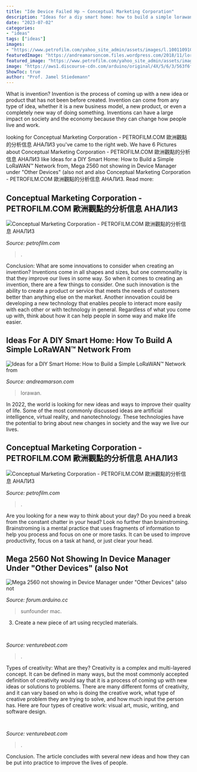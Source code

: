 ```yaml
---
title: "Ide Device Failed Hp ~ Conceptual Marketing Corporation"
description: "Ideas for a diy smart home: how to build a simple lorawan™ network from"
date: "2023-07-02"
categories:
- "ideas"
tags: ["ideas"]
images:
- "https://www.petrofilm.com/yahoo_site_admin/assets/images/l.100110910_std.jpg"
featuredImage: "https://andreamarsoncom.files.wordpress.com/2018/11/lorawan-testing-device.jpg?w=1024"
featured_image: "https://www.petrofilm.com/yahoo_site_admin/assets/images/l.100110910_std.jpg"
image: "https://aws1.discourse-cdn.com/arduino/original/4X/5/6/3/563f6f11882ae2c070c2dd3072aa30f136ef07e8.jpeg"
ShowToc: true
author: "Prof. Jamel Stiedemann"
---
```



What is invention?
Invention is the process of coming up with a new idea or product that has not been before created. Invention can come from any type of idea, whether it is a new business model, a new product, or even a completely new way of doing something. Inventions can have a large impact on society and the economy because they can change how people live and work.

	

		
looking for Conceptual Marketing Corporation - PETROFILM.COM ﻿歐洲觀點的分析信息 АНАЛИЗ you've came to the right web. We have 6 Pictures about Conceptual Marketing Corporation - PETROFILM.COM ﻿歐洲觀點的分析信息 АНАЛИЗ like Ideas for a DIY Smart Home: How to Build a Simple LoRaWAN™ Network from, Mega 2560 not showing in Device Manager under &quot;Other Devices&quot; (also not and also Conceptual Marketing Corporation - PETROFILM.COM ﻿歐洲觀點的分析信息 АНАЛИЗ. Read more:
		
    
## Conceptual Marketing Corporation - PETROFILM.COM ﻿歐洲觀點的分析信息 АНАЛИЗ

<img loading=lazy src="https://www.petrofilm.com/yahoo_site_admin/assets/images/l.100110910_std.jpg" onerror="this.onerror=null;this.src='https://tse2.mm.bing.net/th?id=OIP.dCcY5zwDb_PTwQV_LgTJnQAAAA&amp;pid=15.1';" alt="Conceptual Marketing Corporation - PETROFILM.COM ﻿歐洲觀點的分析信息 АНАЛИЗ">

_Source: petrofilm.com_

>. 

	

Conclusion: What are some innovations to consider when creating an invention?
Inventions come in all shapes and sizes, but one commonality is that they improve our lives in some way. So when it comes to creating an invention, there are a few things to consider. One such innovation is the ability to create a product or service that meets the needs of customers better than anything else on the market. Another innovation could be developing a new technology that enables people to interact more easily with each other or with technology in general. Regardless of what you come up with, think about how it can help people in some way and make life easier.

    
## Ideas For A DIY Smart Home: How To Build A Simple LoRaWAN™ Network From

<img loading=lazy src="https://andreamarsoncom.files.wordpress.com/2018/11/lorawan-testing-device.jpg?w=1024" onerror="this.onerror=null;this.src='https://tse2.mm.bing.net/th?id=OIP.Tgon4OfTy5safV0BiLVV7QHaEt&amp;pid=15.1';" alt="Ideas for a DIY Smart Home: How to Build a Simple LoRaWAN™ Network from">

_Source: andreamarson.com_

>lorawan. 

	

In 2022, the world is looking for new ideas and ways to improve their quality of life. Some of the most commonly discussed ideas are artificial intelligence, virtual reality, and nanotechnology. These technologies have the potential to bring about new changes in society and the way we live our lives.

    
## Conceptual Marketing Corporation - PETROFILM.COM ﻿歐洲觀點的分析信息 АНАЛИЗ

<img loading=lazy src="https://petrofilm.com/yahoo_site_admin/assets/images/744px-Iodine-131-decay-scheme-simplifiedsvg.111221910_std.png" onerror="this.onerror=null;this.src='https://tse4.mm.bing.net/th?id=OIP.4qE9uiDvZyvq2dH4WPPEzAHaFN&amp;pid=15.1';" alt="Conceptual Marketing Corporation - PETROFILM.COM ﻿歐洲觀點的分析信息 АНАЛИЗ">

_Source: petrofilm.com_

>. 

	

Are you looking for a new way to think about your day? Do you need a break from the constant chatter in your head? Look no further than brainstroming. Brainstroming is a mental practice that uses fragments of information to help you process and focus on one or more tasks. It can be used to improve productivity, focus on a task at hand, or just clear your head.

    
## Mega 2560 Not Showing In Device Manager Under &quot;Other Devices&quot; (also Not

<img loading=lazy src="https://aws1.discourse-cdn.com/arduino/original/4X/5/6/3/563f6f11882ae2c070c2dd3072aa30f136ef07e8.jpeg" onerror="this.onerror=null;this.src='https://tse3.mm.bing.net/th?id=OIP.1meLEpLo2oFqzaslpJdWLgHaHa&amp;pid=15.1';" alt="Mega 2560 not showing in Device Manager under &quot;Other Devices&quot; (also not">

_Source: forum.arduino.cc_

>sunfounder mac. 

	

3. Create a new piece of art using recycled materials.

    
## 

<img loading=lazy src="https://venturebeat.com/wp-content/uploads/2019/10/IMG_2307D-e1572529138577.jpeg" onerror="this.onerror=null;this.src='https://tse3.mm.bing.net/th?id=OIP.JH5oeQG4IfebxWuL_cwUiQHaFj&amp;pid=15.1';" alt="">

_Source: venturebeat.com_

>. 

	

Types of creativity: What are they?
Creativity is a complex and multi-layered concept. It can be defined in many ways, but the most commonly accepted definition of creativity would say that it is a process of coming up with new ideas or solutions to problems. There are many different forms of creativity, and it can vary based on who is doing the creative work, what type of creative problem they are trying to solve, and how much input the person has. Here are four types of creative work: visual art, music, writing, and software design.

    
## 

<img loading=lazy src="https://venturebeat.com/wp-content/uploads/2019/11/siriauthenticate.jpg" onerror="this.onerror=null;this.src='https://tse2.mm.bing.net/th?id=OIP._qJp2BqJ9Z_5e-yCIY2NHgHaDR&amp;pid=15.1';" alt="">

_Source: venturebeat.com_

>. 

	

Conclusion.
The article concludes with several new ideas and how they can be put into practice to improve the lives of people.

